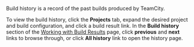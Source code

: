 [//]: # (title: Build History)
[//]: # (auxiliary-id: Build History)
Build history is a record of the past builds produced by TeamCity.



To view the build history, click the __Projects__ tab, expand the desired project and build configuration, and click a build result link. In the __Build history__ section of the [Working with Build Results](working-with-build-results.md) page, click __previous__ and __next__ links to browse through, or click __All history__ link to open the history page.






[//]: # (Internal note. Do not delete. "Build Historyd38e30.txt")    



